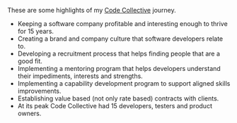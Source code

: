 These are some highlights of my [Code Collective](https://codecollective.com) journey.
  
- Keeping a software company profitable and interesting enough to thrive for 15 years.
- Creating a brand and company culture that software developers relate to.
- Developing a recruitment process that helps finding people that are a good fit.
- Implementing a mentoring program that helps developers understand their impediments, interests and strengths.
- Implementing a capability development program to support aligned skills improvements.
- Establishing value based (not only rate based) contracts with clients.
- At its peak Code Collective had 15 developers, testers and product owners.
